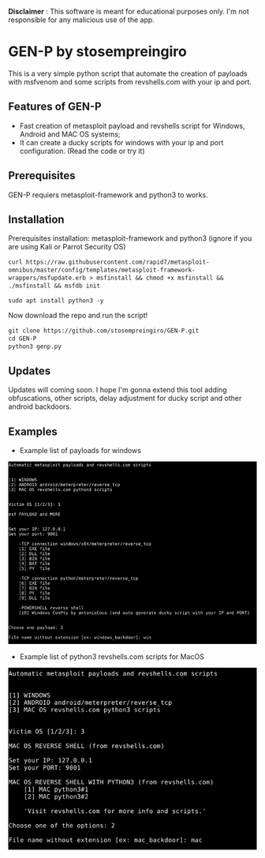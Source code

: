 
**Disclaimer** : This software is meant for educational purposes only. I'm not responsible for any malicious use of the app.

# GEN-P by stosempreingiro
This is a very simple python script that automate the creation of payloads with msfvenom and some scripts from revshells.com with your ip and port.

## Features of GEN-P
* Fast creation of metasploit payload and revshells script for Windows, Android and MAC OS systems;
* It can create a ducky scripts for windows with your ip and port configuration. (Read the code or try it)


## Prerequisites
GEN-P requiers metasploit-framework and python3 to works.

## Installation
Prerequisites installation:
metasploit-framework and python3 (ignore if you are using Kali or Parrot Security OS)
```
curl https://raw.githubusercontent.com/rapid7/metasploit-omnibus/master/config/templates/metasploit-framework-wrappers/msfupdate.erb > msfinstall && chmod +x msfinstall && ./msfinstall && msfdb init
```
```
sudo apt install python3 -y
```
Now download the repo and run the script!
```
git clone https://github.com/stosempreingiro/GEN-P.git
cd GEN-P
python3 genp.py
```
## Updates
Updates will coming soon. I hope I'm gonna extend this tool adding obfuscations, other scripts, delay adjustment for ducky script and other android backdoors.

## Examples
* Example list of payloads for windows
<p align="center">
  <img src="Screenshots/windows.png" width="800"/>
</p>

* Example list of python3 revshells.com scripts for MacOS
<p align="center">
  <img src="Screenshots/mac.png" width="800"/>
</p>